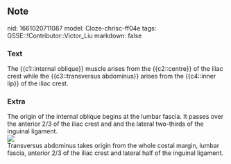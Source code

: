 ## Note
nid: 1661020711087
model: Cloze-chrisc-ff04e
tags: GSSE::!Contributor::Victor_Liu
markdown: false

### Text
The {{c1::internal oblique}} muscle arises from the {{c2::centre}} of the iliac crest while the {{c3::transversus abdominus}} arises from the {{c4::inner lip}} of the iliac crest.

### Extra
<div>
  The origin of the internal oblique begins at the lumbar fascia.
  It passes over the anterior 2/3 of the iliac crest and and the
  lateral two-thirds of the inguinal ligament.
</div><img src=
"paste-4150ca54812e6bebb26247a4c5c629beda0107f6.jpg">
<div>
  Transversus abdominus takes origin from the whole costal margin,
  lumbar fascia, anterior 2/3 of the iliac crest and lateral half
  of the inguinal ligament.
</div>
